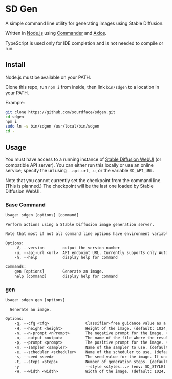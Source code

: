 # SD Gen

A simple command line utility for generating images using Stable Diffusion.

Written in [Node.js](https://nodejs.org) using [Commander](https://www.npmjs.com/package/commander) and [Axios](https://www.npmjs.com/package/axios).

TypeScript is used only for IDE completion and is not needed to compile or run.

## Install

Node.js must be available on your PATH.

Clone this repo, run `npm i` from inside, then link `bin/sdgen` to a location in your PATH.

Example:

```bash
git clone https://github.com/sourdface/sdgen.git
cd sdgen
npm i
sudo ln -s bin/sdgen /usr/local/bin/sdgen
cd -
```

## Usage

You must have access to a running instance of [Stable Diffusion WebUI](https://github.com/AUTOMATIC1111/stable-diffusion-webui) (or compatible API server). You can either run this locally or use an online service; specify the url using `--api-url`, `-u`, or the variable `SD_API_URL`.

Note that you cannot currently set the checkpoint from the command line. (This is planned.) The checkpoint will be the last one loaded by Stable Diffusion WebUI.

### Base Command

```txt
Usage: sdgen [options] [command]

Perform actions using a Stable Diffusion image generation server.

Note that most if not all command line options have environment variable equivalents.

Options:
    -V, --version        output the version number
    -u, --api-url <url>  API endpoint URL. Currently supports only Automatic1111 Web UI. (default: "http://localhost:7860", env: SD_API_URL)
    -h, --help           display help for command

Commands:
    gen [options]        Generate an image.
    help [command]       display help for command
```

### gen

```txt
Usage: sdgen gen [options]

  Generate an image.

Options:
    -g, --cfg <cfg>                Classifier-free guidance value as a float. (default: 7.5, env: SD_CFG)
    -H, --height <height>          Height of the image. (default: 1024, env: SD_HEIGHT)
    -n, --n-prompt <nPrompt>       The negative prompt for the image. (env: SD_N_PROMPT)
    -o, --output <output>          The name of the file where the resulting image will be stored. This MUST end with '.png'. The substring '[HASH]' will be replaced with a hash value for the image. (default: "[HASH].png", env: SD_OUTPUT)
    -p, --prompt <prompt>          The positive prompt for the image. (env: SD_PROMPT)
    -m, --sampler <sampler>        Name of the sampler to use. (default: "Euler", env: SD_SAMPLER)
    -e, --scheduler <scheduler>    Name of the scheduler to use. (default: "Simple", env: SD_SCHEDULER)
    -s, --seed <seed>              The seed value for the image. If undefgined, -1, or an empty string is given, then a random value will be used. (default: -1, env: SD_SEED)
    -t, --steps <steps>            Number of generation steps. (default: 20, env: SD_STEPS)
    -y                             --style <styles...> (env: SD_STYLE)
    -W, --width <width>            Width of the image. (default: 1024, env: SD_WIDTH)   -h, --help                     display help for command
```
